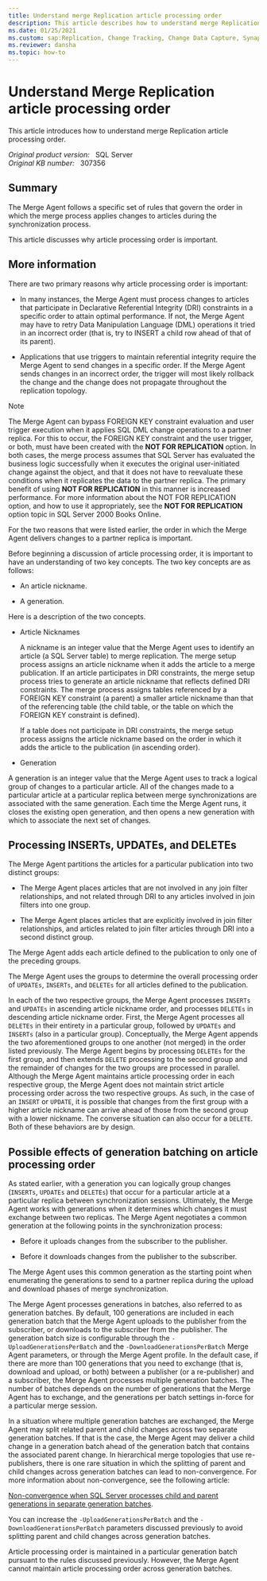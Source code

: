 ```yaml
---
title: Understand merge Replication article processing order
description: This article describes how to understand merge Replication article processing order.
ms.date: 01/25/2021
ms.custom: sap:Replication, Change Tracking, Change Data Capture, Synapse Link
ms.reviewer: dansha
ms.topic: how-to
---
```

# Understand Merge Replication article processing order

This article introduces how to understand merge Replication article processing order.

_Original product version:_ &nbsp; SQL Server  
_Original KB number:_ &nbsp; 307356

## Summary

The Merge Agent follows a specific set of rules that govern the order in which the merge process applies changes to articles during the synchronization process.

This article discusses why article processing order is important.

## More information

There are two primary reasons why article processing order is important:

- In many instances, the Merge Agent must process changes to articles that participate in Declarative Referential Integrity (DRI) constraints in a specific order to attain optimal performance. If not, the Merge Agent may have to retry Data Manipulation Language (DML) operations it tried in an incorrect order (that is, try to INSERT a child row ahead of that of its parent).

- Applications that use triggers to maintain referential integrity require the Merge Agent to send changes in a specific order. If the Merge Agent sends changes in an incorrect order, the trigger will most likely rollback the change and the change does not propagate throughout the replication topology.

> [!NOTE]
> The Merge Agent can bypass FOREIGN KEY constraint evaluation and user trigger execution when it applies SQL DML change operations to a partner replica. For this to occur, the FOREIGN KEY constraint and the user trigger, or both, must have been created with the **NOT FOR REPLICATION** option. In both cases, the merge process assumes that SQL Server has evaluated the business logic successfully when it executes the original user-initiated change against the object, and that it does not have to reevaluate these conditions when it replicates the data to the partner replica. The primary benefit of using **NOT FOR REPLICATION** in this manner is increased performance. For more information about the NOT FOR REPLICATION option, and how to use it appropriately, see the **NOT FOR REPLICATION** option topic in SQL Server 2000 Books Online.

For the two reasons that were listed earlier, the order in which the Merge Agent delivers changes to a partner replica is important.

Before beginning a discussion of article processing order, it is important to have an understanding of two key concepts. The two key concepts are as follows:

- An article nickname.

- A generation.

Here is a description of the two concepts.

- Article Nicknames

    A nickname is an integer value that the Merge Agent uses to identify an article (a SQL Server table) to merge replication. The merge setup process assigns an article nickname when it adds the article to a merge publication. If an article participates in DRI constraints, the merge setup process tries to generate an article nickname that reflects defined DRI constraints. The merge process assigns tables referenced by a FOREIGN KEY constraint (a parent) a smaller article nickname than that of the referencing table (the child table, or the table on which the FOREIGN KEY constraint is defined).

    If a table does not participate in DRI constraints, the merge setup process assigns the article nickname based on the order in which it adds the article to the publication (in ascending order).

- Generation

A generation is an integer value that the Merge Agent uses to track a logical group of changes to a particular article. All of the changes made to a particular article at a particular replica between merge synchronizations are associated with the same generation. Each time the Merge Agent runs, it closes the existing open generation, and then opens a new generation with which to associate the next set of changes.

## Processing INSERTs, UPDATEs, and DELETEs

The Merge Agent partitions the articles for a particular publication into two distinct groups:

- The Merge Agent places articles that are not involved in any join filter relationships, and not related through DRI to any articles involved in join filters into one group.

- The Merge Agent places articles that are explicitly involved in join filter relationships, and articles related to join filter articles through DRI into a second distinct group.

The Merge Agent adds each article defined to the publication to only one of the preceding groups.

The Merge Agent uses the groups to determine the overall processing order of `UPDATEs`, `INSERTs`, and `DELETEs` for all articles defined to the publication.

In each of the two respective groups, the Merge Agent processes `INSERTs` and `UPDATEs` in ascending article nickname order, and processes `DELETEs` in descending article nickname order. First, the Merge Agent processes all `DELETEs` in their entirety in a particular group, followed by `UPDATEs` and `INSERTs` (also in a particular group). Conceptually, the Merge Agent appends the two aforementioned groups to one another (not merged) in the order listed previously. The Merge Agent begins by processing `DELETEs` for the first group, and then extends `DELETE` processing to the second group and the remainder of changes for the two groups are processed in parallel. Although the Merge Agent maintains article processing order in each respective group, the Merge Agent does not maintain strict article processing order across the two respective groups. As such, in the case of an `INSERT` or `UPDATE`, it is possible that changes from the first group with a higher article nickname can arrive ahead of those from the second group with a lower nickname. The converse situation can also occur for a `DELETE`. Both of these behaviors are by design.

## Possible effects of generation batching on article processing order

As stated earlier, with a generation you can logically group changes (`INSERTs`, `UPDATEs` and `DELETEs`) that occur for a particular article at a particular replica between synchronization sessions. Ultimately, the Merge Agent works with generations when it determines which changes it must exchange between two replicas. The Merge Agent negotiates a common generation at the following points in the synchronization process:

- Before it uploads changes from the subscriber to the publisher.

- Before it downloads changes from the publisher to the subscriber.

The Merge Agent uses this common generation as the starting point when enumerating the generations to send to a partner replica during the upload and download phases of merge synchronization.

The Merge Agent processes generations in batches, also referred to as generation batches. By default, 100 generations are included in each generation batch that the Merge Agent uploads to the publisher from the subscriber, or downloads to the subscriber from the publisher. The generation batch size is configurable through the `-UploadGenerationsPerBatch` and the `-DownloadGenerationsPerBatch` Merge Agent parameters, or through the Merge Agent profile. In the default case, if there are more than 100 generations that you need to exchange (that is, download and upload, or both) between a publisher (or a re-publisher) and a subscriber, the Merge Agent processes multiple generation batches. The number of batches depends on the number of generations that the Merge Agent has to exchange, and the generations per batch settings in-force for a particular merge session.

In a situation where multiple generation batches are exchanged, the Merge Agent may split related parent and child changes across two separate generation batches. If that is the case, the Merge Agent may deliver a child change in a generation batch ahead of the generation batch that contains the associated parent change. In hierarchical merge topologies that use re-publishers, there is one rare situation in which the splitting of parent and child changes across generation batches can lead to non-convergence. For more information about non-convergence, see the following article:

[Non-convergence when SQL Server processes child and parent generations in separate generation batches](~/sql/database-engine/replication/non-convergence-when-processes-child-generations.md).  

You can increase the `-UploadGenerationsPerBatch` and the `-DownloadGenerationsPerBatch` parameters discussed previously to avoid splitting parent and child changes across generation batches.

Article processing order is maintained in a particular generation batch pursuant to the rules discussed previously. However, the Merge Agent cannot maintain article processing order across generation batches.
